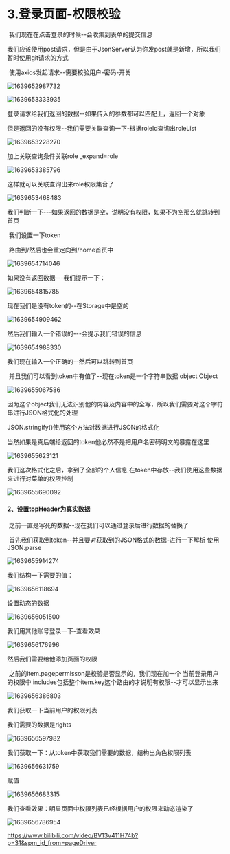 # 3.登录页面-权限校验



​	我们现在在点击登录的时候--会收集到表单的提交信息

我们应该使用post请求，但是由于JsonServer认为你发post就是新增，所以我们暂时使用git请求的方式



​	使用axios发起请求--需要校验用户-密码-开关

![1639652987732](../../../../.vuepress/public/images/1639652987732.png)



![1639653333935](../../../../.vuepress/public/images/1639653333935.png)



登录请求给我们返回的数据--如果传入的参数都可以匹配上，返回一个对象

​		但是返回的没有权限--我们需要关联查询一下-根据roleId查询出roleList

![1639653228270](../../../../.vuepress/public/images/1639653228270.png)





加上关联查询条件关联role     _expand=role

![1639653385796](../../../../.vuepress/public/images/1639653385796.png)



这样就可以关联查询出来role权限集合了

![1639653468483](../../../../.vuepress/public/images/1639653468483.png)



我们判断一下---如果返回的数据是空，说明没有权限，如果不为空那么就跳转到首页

​		我们设置一下token

​		路由到/然后也会重定向到/home首页中

![1639654714046](../../../../.vuepress/public/images/1639654714046.png)



如果没有返回数据---我们提示一下：

![1639654815785](../../../../.vuepress/public/images/1639654815785.png)





现在我们是没有token的--在Storage中是空的

![1639654909462](../../../../.vuepress/public/images/1639654909462.png)





然后我们输入一个错误的---会提示我们错误的信息

![1639654988330](../../../../.vuepress/public/images/1639654988330.png)





我们现在输入一个正确的--然后可以跳转到首页

​		并且我们可以看到token中有值了--现在token是一个字符串数据 object Object

![1639655067586](../../../../.vuepress/public/images/1639655067586.png)



因为这个object我们无法识别他的内容及内容中的全写，所以我们需要对这个字符串进行JSON格式化的处理

JSON.stringify()使用这个方法对数据进行JSON的格式化

​		当然如果是真后端给返回的token他必然不是把用户名密码明文的暴露在这里

![1639655623121](../../../../.vuepress/public/images/1639655623121.png)



我们这次格式化之后，拿到了全部的个人信息 在token中存放--我们使用这些数据来进行对菜单的权限控制

![1639655690092](../../../../.vuepress/public/images/1639655690092.png)





#### 2、设置topHeader为真实数据

​	之前一直是写死的数据--现在我们可以通过登录后进行数据的替换了

​	首先我们获取到token--并且要对获取到的JSON格式的数据-进行一下解析 使用JSON.parse

![1639655914274](../../../../.vuepress/public/images/1639655914274.png)



我们结构一下需要的值：

![1639656118694](../../../../.vuepress/public/images/1639656118694.png)







设置动态的数据

![1639656051500](../../../../.vuepress/public/images/1639656051500.png)







我们用其他账号登录一下-查看效果

![1639656176996](../../../../.vuepress/public/images/1639656176996.png)





然后我们需要给他添加页面的权限

​		之前的item.pagepermisson是校验是否显示的，我们现在加一个 当前登录用户的权限中 includes包括整个item.key这个路由的才说明有权限--才可以显示出来

![1639656386803](../../../../.vuepress/public/images/1639656386803.png)







我们获取一下当前用户的权限列表

我们需要的数据是rights

![1639656597982](../../../../.vuepress/public/images/1639656597982.png)





我们获取一下：从token中获取我们需要的数据，结构出角色权限列表

![1639656631759](../../../../.vuepress/public/images/1639656631759.png)



赋值

![1639656683315](../../../../.vuepress/public/images/1639656683315.png)



我们查看效果：明显页面中权限列表已经根据用户的权限来动态渲染了

![1639656786954](../../../../.vuepress/public/images/1639656786954.png)











https://www.bilibili.com/video/BV13v411H74b?p=31&spm_id_from=pageDriver

















































































































































































































































